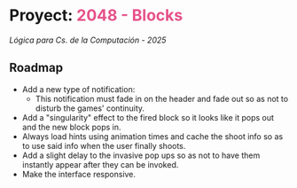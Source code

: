 # Proyect: <span style="color:#e6538a">2048 - Blocks</span>
*Lógica para Cs. de la Computación - 2025*

## Roadmap

- Add a new type of notification:
    - This notification must fade in on the header and fade out so as not to disturb the games' continuity.
- Add a "singularity" effect to the fired block so it looks like it pops out and the new block pops in.
- Always load hints using animation times and cache the shoot info so as to use said info when the user finally shoots.
- Add a slight delay to the invasive pop ups so as not to have them instantly appear after they can be invoked.
- Make the interface responsive.
